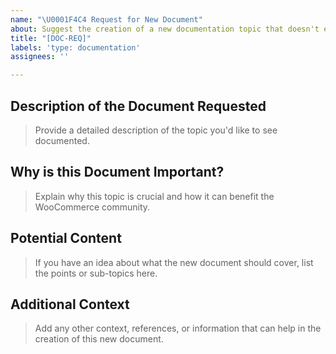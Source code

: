 ```yaml
---
name: "\U0001F4C4 Request for New Document"
about: Suggest the creation of a new documentation topic that doesn't exist yet.
title: "[DOC-REQ]"
labels: 'type: documentation'
assignees: ''

---
```


## Description of the Document Requested

> Provide a detailed description of the topic you'd like to see documented.



## Why is this Document Important?

> Explain why this topic is crucial and how it can benefit the WooCommerce community.



## Potential Content

> If you have an idea about what the new document should cover, list the points or sub-topics here.



## Additional Context

> Add any other context, references, or information that can help in the creation of this new document.

